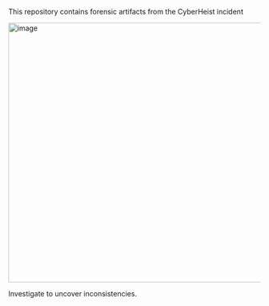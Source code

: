 This repository contains forensic artifacts from the CyberHeist incident

<img width="521" height="517" alt="image" src="https://github.com/user-attachments/assets/2a3c16db-4438-4cbc-aaeb-e18ffae6966e" />

Investigate to uncover inconsistencies.
